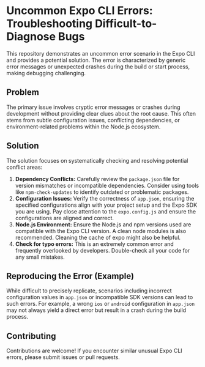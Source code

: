 # Uncommon Expo CLI Errors: Troubleshooting Difficult-to-Diagnose Bugs

This repository demonstrates an uncommon error scenario in the Expo CLI and provides a potential solution. The error is characterized by generic error messages or unexpected crashes during the build or start process, making debugging challenging.

## Problem

The primary issue involves cryptic error messages or crashes during development without providing clear clues about the root cause. This often stems from subtle configuration issues, conflicting dependencies, or environment-related problems within the Node.js ecosystem.

## Solution

The solution focuses on systematically checking and resolving potential conflict areas: 

1. **Dependency Conflicts:**  Carefully review the `package.json` file for version mismatches or incompatible dependencies. Consider using tools like `npm-check-updates` to identify outdated or problematic packages.
2. **Configuration Issues:** Verify the correctness of `app.json`, ensuring the specified configurations align with your project setup and the Expo SDK you are using. Pay close attention to the `expo.config.js` and ensure the configurations are aligned and correct. 
3. **Node.js Environment:** Ensure the Node.js and npm versions used are compatible with the Expo CLI version.  A clean node modules is also recommended. Cleaning the cache of expo might also be helpful.
4. **Check for typo errors:** This is an extremely common error and frequently overlooked by developers.  Double-check all your code for any small mistakes.

## Reproducing the Error (Example)

While difficult to precisely replicate, scenarios including incorrect configuration values in `app.json` or incompatible SDK versions can lead to such errors. For example, a wrong `ios` or `android` configuration in `app.json` may not always yield a direct error but result in a crash during the build process.

## Contributing

Contributions are welcome!  If you encounter similar unusual Expo CLI errors, please submit issues or pull requests.